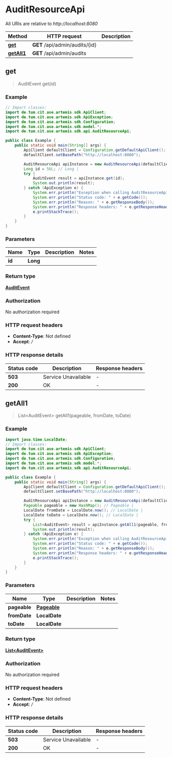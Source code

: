 # AuditResourceApi

All URIs are relative to *http://localhost:8080*

| Method | HTTP request | Description |
|------------- | ------------- | -------------|
| [**get**](AuditResourceApi.md#get) | **GET** /api/admin/audits/{id} |  |
| [**getAll1**](AuditResourceApi.md#getAll1) | **GET** /api/admin/audits |  |



## get

> AuditEvent get(id)



### Example

```java
// Import classes:
import de.tum.cit.ase.artemis.sdk.ApiClient;
import de.tum.cit.ase.artemis.sdk.ApiException;
import de.tum.cit.ase.artemis.sdk.Configuration;
import de.tum.cit.ase.artemis.sdk.model.*;
import de.tum.cit.ase.artemis.sdk.api.AuditResourceApi;

public class Example {
    public static void main(String[] args) {
        ApiClient defaultClient = Configuration.getDefaultApiClient();
        defaultClient.setBasePath("http://localhost:8080");

        AuditResourceApi apiInstance = new AuditResourceApi(defaultClient);
        Long id = 56L; // Long | 
        try {
            AuditEvent result = apiInstance.get(id);
            System.out.println(result);
        } catch (ApiException e) {
            System.err.println("Exception when calling AuditResourceApi#get");
            System.err.println("Status code: " + e.getCode());
            System.err.println("Reason: " + e.getResponseBody());
            System.err.println("Response headers: " + e.getResponseHeaders());
            e.printStackTrace();
        }
    }
}
```

### Parameters


| Name | Type | Description  | Notes |
|------------- | ------------- | ------------- | -------------|
| **id** | **Long**|  | |

### Return type

[**AuditEvent**](AuditEvent.md)

### Authorization

No authorization required

### HTTP request headers

- **Content-Type**: Not defined
- **Accept**: */*

### HTTP response details
| Status code | Description | Response headers |
|-------------|-------------|------------------|
| **503** | Service Unavailable |  -  |
| **200** | OK |  -  |


## getAll1

> List&lt;AuditEvent&gt; getAll1(pageable, fromDate, toDate)



### Example

```java
import java.time.LocalDate;
// Import classes:
import de.tum.cit.ase.artemis.sdk.ApiClient;
import de.tum.cit.ase.artemis.sdk.ApiException;
import de.tum.cit.ase.artemis.sdk.Configuration;
import de.tum.cit.ase.artemis.sdk.model.*;
import de.tum.cit.ase.artemis.sdk.api.AuditResourceApi;

public class Example {
    public static void main(String[] args) {
        ApiClient defaultClient = Configuration.getDefaultApiClient();
        defaultClient.setBasePath("http://localhost:8080");

        AuditResourceApi apiInstance = new AuditResourceApi(defaultClient);
        Pageable pageable = new HashMap(); // Pageable | 
        LocalDate fromDate = LocalDate.now(); // LocalDate | 
        LocalDate toDate = LocalDate.now(); // LocalDate | 
        try {
            List<AuditEvent> result = apiInstance.getAll1(pageable, fromDate, toDate);
            System.out.println(result);
        } catch (ApiException e) {
            System.err.println("Exception when calling AuditResourceApi#getAll1");
            System.err.println("Status code: " + e.getCode());
            System.err.println("Reason: " + e.getResponseBody());
            System.err.println("Response headers: " + e.getResponseHeaders());
            e.printStackTrace();
        }
    }
}
```

### Parameters


| Name | Type | Description  | Notes |
|------------- | ------------- | ------------- | -------------|
| **pageable** | [**Pageable**](Pageable.md)|  | |
| **fromDate** | **LocalDate**|  | |
| **toDate** | **LocalDate**|  | |

### Return type

[**List&lt;AuditEvent&gt;**](AuditEvent.md)

### Authorization

No authorization required

### HTTP request headers

- **Content-Type**: Not defined
- **Accept**: */*

### HTTP response details
| Status code | Description | Response headers |
|-------------|-------------|------------------|
| **503** | Service Unavailable |  -  |
| **200** | OK |  -  |


